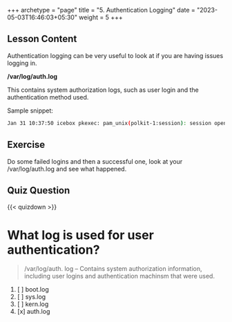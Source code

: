 +++
archetype = "page"
title = "5. Authentication Logging"
date = "2023-05-03T16:46:03+05:30"
weight = 5
+++

## Lesson Content

Authentication logging can be very useful to look at if you are having issues logging in. 

**/var/log/auth.log**

This contains system authorization logs, such as user login and the authentication method used. 

Sample snippet:


```bash
Jan 31 10:37:50 icebox pkexec: pam_unix(polkit-1:session): session opened for user root by (uid=1000)
```


## Exercise

Do some failed logins and then a successful one, look at your /var/log/auth.log and see what happened.

## Quiz Question

{{< quizdown >}}

# What log is used for user authentication?

> /var/log/auth. log – Contains system authorization information, including user logins and authentication machinsm that were used.

1. [ ] boot.log
2. [ ] sys.log
3. [ ] kern.log
4. [x] auth.log